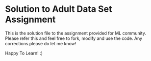 # Solution to Adult Data Set Assignment

This is the solution file to the assignment provided for ML community.
Please refer this and feel free to fork, modify and use the code.
Any corrections please do let me know!

Happy To Learn! :)

